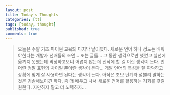 ```yaml
---
layout: post
title: Today's Thoughts
categories: [tt]
tags: [today, thought]
published: true
comments: true
---
```


> 오늘은 주말 기초 파이썬 교육의 마지막 날이였다.
> 새로운 언어 하나 정도는 배워야한다는 개발자 선배들의 조언... 또는 글들...
> 그 동안 생각으로만 했었고 실천에 옮기지 못했는데 막상하고보니 어렵지 않는데 진작에 할 걸 이란 생각이 든다.
> 언어란 정말 표현의 차이일 뿐이란 생각이 든다...
> 개발 언어의 특성을 잘 파악하고 상황에 맞게 잘 사용하면 된다는 생각이 든다.
> 아직은 초보 단계라 섣불리 말하는 것은 경솔해보이긴 하다.
> 좀 더 배우고 나서 새로운 언어를 활용하는 기회를 갖길 원한다.
> 자만하지 말고 더 노력하자... 
